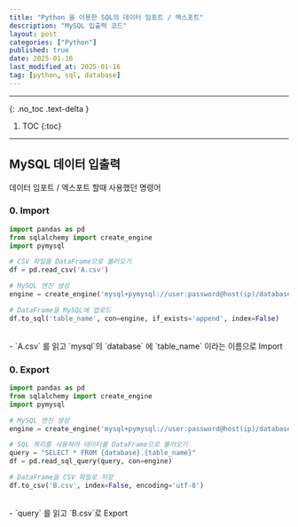 ```yaml
---
title: "Python 을 이용한 SQL의 데이터 임포트 / 엑스포트"
description: "MySQL 입출력 코드"
layout: post
categories: ["Python"]
published: true
date: 2025-01-16
last_modified_at: 2025-01-16
tag: [python, sql, database]
---
```

---
{: .no_toc .text-delta }

1. TOC
{:toc}
---

<!-- 글의 제목은 ##
    나머지 큰 제목은 ###
    이후 나머지는 3개이상 -->

## MySQL 데이터 입출력
데이터 임포트 / 엑스포트 할때 사용했던 명령어
<br>

### 0. Import
```python
import pandas as pd
from sqlalchemy import create_engine
import pymysql

# CSV 파일을 DataFrame으로 불러오기
df = pd.read_csv('A.csv')

# MySQL 엔진 생성
engine = create_engine('mysql+pymysql://user:password@host(ip)/database')

# DataFrame을 MySQL에 업로드
df.to_sql('table_name', con=engine, if_exists='append', index=False)
```
<br>
- `A.csv` 를 읽고 `mysql`의 `database` 에 `table_name` 이라는 이름으로 Import
<br>

### 0. Export
```python
import pandas as pd
from sqlalchemy import create_engine
import pymysql

# MySQL 엔진 생성
engine = create_engine('mysql+pymysql://user:password@host(ip)/database')

# SQL 쿼리를 사용하여 데이터를 DataFrame으로 불러오기
query = "SELECT * FROM {database}.{table_name}"
df = pd.read_sql_query(query, con=engine)

# DataFrame을 CSV 파일로 저장
df.to_csv('B.csv', index=False, encoding='utf-8')
```
<br>
- `query` 를 읽고 `B.csv`로 Export
<br>
